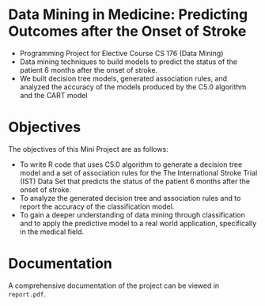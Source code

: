 # Data Mining in Medicine: Predicting Outcomes after the Onset of Stroke
- Programming Project for Elective Course CS 176 (Data Mining)
- Data mining techniques to build models to predict  the status of the patient 6 months after the onset of stroke. 
- We built decision tree models, generated association rules, and analyzed the accuracy of the models produced by the C5.0 algorithm and the CART model

# Objectives
The objectives of this Mini Project are as follows:
- To write R code that uses C5.0 algorithm to generate a decision tree
model and a set of association rules for the The International Stroke
Trial (IST) Data Set that predicts the status of the patient 6 months
after the onset of stroke.
- To analyze the generated decision tree and association rules and to
report the accuracy of the classification model.
- To gain a deeper understanding of data mining through classification
and to apply the predictive model to a real world application, specifically in the medical field.

# Documentation
A comprehensive documentation of the project can be viewed in `report.pdf`.
